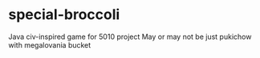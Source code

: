 # special-broccoli
Java civ-inspired game for 5010 project
May or may not be  just pukichow with megalovania bucket
